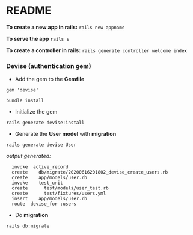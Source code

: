# README

**To create a new app in rails:**
`rails new appname`

**To serve the app**
`rails s`

**To create a controller in rails:**
`rails generate controller welcome index`

### Devise (authentication gem)

* Add the gem to the **Gemfile**

`gem 'devise'`

`bundle install`

* Initialize the gem

`rails generate devise:install`

* Generate the **User model** with **migration**

`rails generate devise User`

*output generated:*

```
  invoke  active_record
  create    db/migrate/20200616201802_devise_create_users.rb
  create    app/models/user.rb
  invoke    test_unit
  create      test/models/user_test.rb
  create      test/fixtures/users.yml
  insert    app/models/user.rb
  route  devise_for :users
````

* Do **migration**

`rails db:migrate`